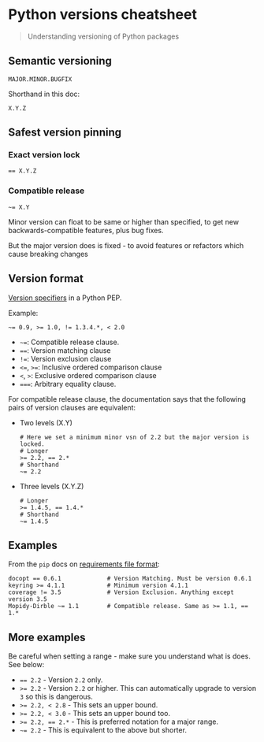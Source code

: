 # Python versions cheatsheet
> Understanding versioning of Python packages

## Semantic versioning

```
MAJOR.MINOR.BUGFIX
```

Shorthand in this doc:

```
X.Y.Z
```


## Safest version pinning 


### Exact version lock

```
== X.Y.Z
```


### Compatible release

```
~= X.Y
```

Minor version can float to be same or higher than specified, to get new backwards-compatible features, plus bug fixes.

But the major version does is fixed - to avoid features or refactors which cause breaking changes 


## Version format

[Version specifiers](https://www.python.org/dev/peps/pep-0440/#version-specifiers) in a Python PEP.

Example:

```
~= 0.9, >= 1.0, != 1.3.4.*, < 2.0
```

- `~=`: Compatible release clause.
- `==`: Version matching clause
- `!=`: Version exclusion clause
- `<=`, `>=`: Inclusive ordered comparison clause
- `<`, `>`: Exclusive ordered comparison clause
- `===`: Arbitrary equality clause.

For compatible release clause, the documentation says that the following pairs of version clauses are equivalent:

- Two levels (X.Y)
    ```
    # Here we set a minimum minor vsn of 2.2 but the major version is locked.
    # Longer
    >= 2.2, == 2.*
    # Shorthand
    ~= 2.2
    ```
- Three levels (X.Y.Z)
    ```
    # Longer
    >= 1.4.5, == 1.4.*
    # Shorthand
    ~= 1.4.5
    ```

## Examples

From the `pip` docs on [requirements file format](https://pip.readthedocs.io/en/stable/reference/pip_install/#requirements-file-format):

```
docopt == 0.6.1             # Version Matching. Must be version 0.6.1
keyring >= 4.1.1            # Minimum version 4.1.1
coverage != 3.5             # Version Exclusion. Anything except version 3.5
Mopidy-Dirble ~= 1.1        # Compatible release. Same as >= 1.1, == 1.*
```

## More examples

Be careful when setting a range - make sure you understand what is does. See below:

- `== 2.2` - Version `2.2` only.
- `>= 2.2` - Version `2.2` or higher. This can automatically upgrade to version `3` so this is dangerous.
- `>= 2.2, < 2.8` - This sets an upper bound.
- `>= 2.2, < 3.0` - This sets an upper bound too.
- `>= 2.2, == 2.*` - This is preferred notation for a major range.
- `~= 2.2` - This is equivalent to the above but shorter.
